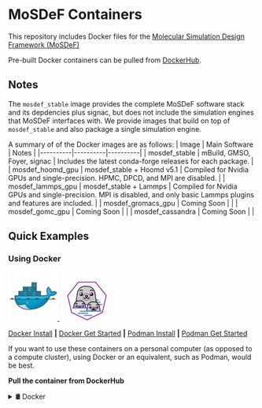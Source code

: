 # MoSDeF Containers
This repository includes Docker files for the [Molecular Simulation Design Framework (MoSDeF)](https://mosdef.org/)

Pre-built Docker containers can be pulled from [DockerHub](https://hub.docker.com/repository/docker/chrisjonesbsu/mosdef-containers/general).

## Notes
The `mosdef_stable` image provides the complete MoSDeF software stack and its depdencies plus signac, but does not include the simulation engines that MoSDeF interfaces with.
We provide images that build on top of `mosdef_stable` and also package a single simulation engine. 

A summary of of the Docker images are as follows:
| Image | Main Software | Notes |
|----------|----------|----------|
| mosdef_stable | mBuild, GMSO, Foyer, signac | Includes the latest conda-forge releases for each package. |
| mosdef_hoomd_gpu | mosdef_stable + Hoomd v5.1 | Compiled for Nvidia GPUs and single-precision. HPMC, DPCD, and MPI are disabled. |
| mosdef_lammps_gpu | mosdef_stable + Lammps | Compiled for Nvidia GPUs and single-precision. MPI is disabled, and only basic Lammps plugins and features are included. |
| mosdef_gromacs_gpu | Coming Soon | |
| mosdef_gomc_gpu | Coming Soon | |
| mosdef_cassandra | Coming Soon | |

## Quick Examples

### Using Docker
<a href="https://www.docker.com">
  <img src=".images/docker.png" width="100" />
</a>  
&nbsp; &nbsp; 
<a href="https://podman.io/">
  <img src=".images/podman.png" width="80" />
</a>


[Docker Install](https://docs.docker.com/engine/install) **|** [Docker Get Started](https://www.docker.com/get-started/) **|** [Podman Install](https://podman.io/docs/installation) **|** [Podman Get Started](https://podman.io/get-started)

If you want to use these containers on a personal computer (as opposed to a compute cluster), using Docker or an equivalent, such as Podman, would be best.  

**Pull the container from DockerHub**

<details>
<summary>🛢️ Docker</summary>

```bash
docker pull chrisjonesbsu/mosdef-containers:mosdef_stable-2025-04-02

</details> <details> <summary>🍶 Podman</summary>
podman pull chrisjonesbsu/mosdef-containers:mosdef_stable-2025-04-02
</details> 
```

**See docker images available locally**

**Start an interactive shell with the container**

Note: Often times, Docker requires running with root privleges (i.e., using `sudo`).


### Using apptainer
<img src=".images/apptainer.svg" width=300/>

[Apptainer](https://apptainer.org/) (formely Singularity) will allow use of these containers in high-performance computer clusters.
Using containers for computational scientific research ensures you are following best practices for reproducibility.
Apptainer is often available as a module on computer clusters and can be used to pull and run Docker containers. If you only have Singularity available, the commands should be the same, except replace `apptainer` with `singularity`.

**Pull the container from DockerHub and use it to run a python file**
```bash
module load apptainer/1.2.5
apptainer pull mosdef_hoomd_gpu.sif docker://chrisjonesbsu/mosdef-containers:mosdef_hoomd_gpu-2025-04-03
apptainer exec --nv mosdef_hoomd_gpu.sif python hoomd_simulation.py
```

To create a local image file (.sif) the command is `apptainer pull name-of-local-image-file source-of-image`.
The `apptainer pull` command grabs an image hosted on DockerHub and creates a new file stored locally.


Next, to use the image file, the command is `apptainer exec --nv path-to-image-file executable path-to-script` where `mosdef_hoomd_gpu.sif` is the file created by `apptailer pull`, `python hoomd_simulation.py` is the command to be ran in the container.
The `--nv` flag is only needed to ensure apptainer passes Nvidia information and resources to the containerized environment.

## More HPC and Research-based Examples 
The above are simple examples to illustrate how to pull an image and run a command with the image.
Examples that are more applicable to performing research are provided in [examples](examples).
These show how to use `apptainer` within a slurm submission script or within a [signac](https://docs.signac.io/en/latest/) project.
See the `README.md` files within the examples for each for more information.
